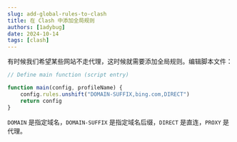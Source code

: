 ```yaml
---
slug: add-global-rules-to-clash
title: 在 Clash 中添加全局规则
authors: [1adybug]
date: 2024-10-14
tags: [clash]
---
```


有时候我们希望某些网站不走代理，这时候就需要添加全局规则。编辑脚本文件：

```javascript
// Define main function (script entry)

function main(config, profileName) {
    config.rules.unshift("DOMAIN-SUFFIX,bing.com,DIRECT")
    return config
}
```

`DOMAIN` 是指定域名，`DOMAIN-SUFFIX` 是指定域名后缀，`DIRECT` 是直连，`PROXY` 是代理。

